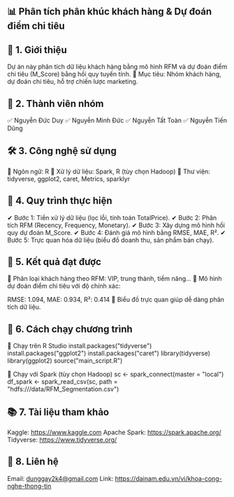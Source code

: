 ## 📊 Phân tích phân khúc khách hàng & Dự đoán điểm chi tiêu
## 🚀 1. Giới thiệu
Dự án này phân tích dữ liệu khách hàng bằng mô hình RFM và dự đoán điểm chi tiêu (M_Score) bằng hồi quy tuyến tính.
🔹 Mục tiêu: Nhóm khách hàng, dự đoán chi tiêu, hỗ trợ chiến lược marketing.
## 👥 2. Thành viên nhóm
✅ Nguyễn Đức Duy
✅ Nguyễn Minh Đức
✅ Nguyễn Tất Toàn
✅ Nguyễn Tiến Dũng
## 🛠 3. Công nghệ sử dụng
🔹 Ngôn ngữ: R
🔹 Xử lý dữ liệu: Spark, R (tùy chọn Hadoop)
🔹 Thư viện: tidyverse, ggplot2, caret, Metrics, sparklyr
## 🔄 4. Quy trình thực hiện
✔ Bước 1: Tiền xử lý dữ liệu (lọc lỗi, tính toán TotalPrice).
✔ Bước 2: Phân tích RFM (Recency, Frequency, Monetary).
✔ Bước 3: Xây dựng mô hình hồi quy dự đoán M_Score.
✔ Bước 4: Đánh giá mô hình bằng RMSE, MAE, R².
✔ Bước 5: Trực quan hóa dữ liệu (biểu đồ doanh thu, sản phẩm bán chạy).
## 🎯 5. Kết quả đạt được
📌 Phân loại khách hàng theo RFM: VIP, trung thành, tiềm năng...
📌 Mô hình dự đoán điểm chi tiêu với độ chính xác:

RMSE: 1.094, MAE: 0.934, R²: 0.414
📌 Biểu đồ trực quan giúp dễ dàng phân tích dữ liệu.
## 🏁 6. Cách chạy chương trình
🔹 Chạy trên R Studio
install.packages("tidyverse")
install.packages("ggplot2")
install.packages("caret")
library(tidyverse)
library(ggplot2)
source("main_script.R")

🔹 Chạy với Spark (tùy chọn Hadoop)
sc <- spark_connect(master = "local")
df_spark <- spark_read_csv(sc, path = "hdfs:///data/RFM_Segmentation.csv")
## 📚 7. Tài liệu tham khảo
Kaggle: https://www.kaggle.com
Apache Spark: https://spark.apache.org/
Tidyverse: https://www.tidyverse.org/
## 📧 8. Liên hệ
Email: dunggay2k4@gmail.com
Link: https://dainam.edu.vn/vi/khoa-cong-nghe-thong-tin
